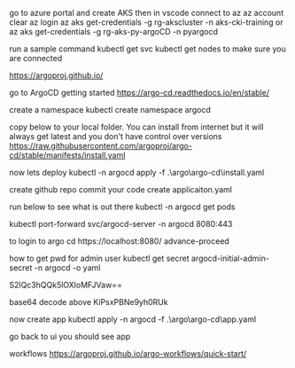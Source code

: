 go to azure portal and create AKS
then in vscode connect to az
az account clear
az login
az aks get-credentials -g rg-akscluster -n aks-cki-training or
az aks get-credentials -g rg-aks-py-argoCD -n pyargocd

run a sample command
kubectl get svc
kubectl get nodes to make sure you are connected

https://argoproj.github.io/

go to ArgoCD getting started
https://argo-cd.readthedocs.io/en/stable/

create a namespace
kubectl create namespace argocd

copy below to your local folder.  You can install from internet but it will always get latest and you don't have control over versions
https://raw.githubusercontent.com/argoproj/argo-cd/stable/manifests/install.yaml


now lets deploy
kubectl -n argocd apply -f .\argo\argo-cd\install.yaml

create github repo
commit your code
create applicaiton.yaml

run below to see what is out there
kubectl -n argocd get pods


kubectl port-forward svc/argocd-server -n argocd 8080:443


to login to argo cd
https://localhost:8080/
advance-proceed

how to get pwd for admin user
kubectl get secret argocd-initial-admin-secret -n argocd -o yaml

S2lQc3hQQk5lOXloMFJVaw==

base64 decode above
KiPsxPBNe9yh0RUk

now create app
kubectl apply -n argocd -f .\argo\argo-cd\app.yaml

go back to ui
you should see app

workflows
https://argoproj.github.io/argo-workflows/quick-start/